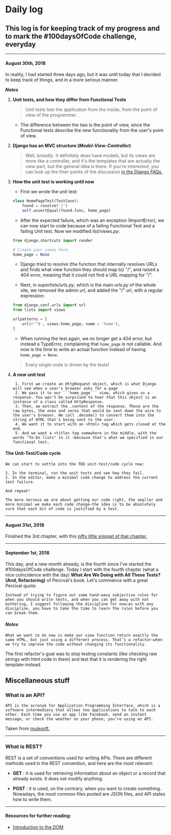 # Daily log 

## This log is for keeping track of my progress and to mark the #100daysOfCode challenge, everyday

***

#### August 30th, 2018

In reality, I had started three days ago, but it was until today that I decided to keep track of things, and in a more serious manner. 

**_Notes_**

1. __Unit tests, and how they differ from Functional Tests__

    > Unit tests test the application from the inside, from the point of view of the programmer.

    + The difference between the two is the point of view, since the Functional tests describe the new functionality from the user's point of view.

2. __Django has an MVC structure (*Model-View-Controller*)__

    > Well, *broadly*. It definitely does have models, but its views are more like a controller, and it's the templates that are actually the view part, but the general idea is there. If you're interested, you can look up the finer points of the discussion [in the Django FAQs.](https://docs.djangoproject.com/en/1.11/faq/general/)

3. __How the unit test is working until now__

    + First we wrote the unit test:
    ```python
    class HomePageTest(TestCase):
        found = resolve('/')
        self.assertEqual(found.func, home_page)
    ```

    + After the expected failure, which was an exception (ImportError), we can now start to code because of a failing Functional Test and a failing Unit test. Now we modified *list/views.py*:
    ```python
    from django.shortcuts import render

    # Create your views here.
    home_page = None
    ```

    + Django tried to resolve (the function that internally resolves URLs and finds what view function they should map to) "/", and raised a 404 error, meaning that it could not find a URL mapping for "/".

    + Next, in *superlists/urls.py*, which is the main *urls.py* of the whole site, we removed the admin url, and added the "/" url, with a regular expression:
    ```python
    from django.conf.urls import url
    from lists import views

    urlpatterns = [
        url(r'^$', views.home_page, name = 'home'),
    ]
    ```

    + When running the test again, we no longer get a 404 error, but instead a TypeError, complaining that ```home_page``` is not callable. And now is the time to write an actual function instead of having ```home_page = None```. 
    > Every single code is driven by the tests!

4. __A new unit test__
    >
        1. First we create an HttpRequest object, which is what Django will see when a user's browser asks for a page
        2. We pass it to our ```home_page``` view, which gives us a response. You won't be surprised to hear that this object is an instance of a class called HttpResponse.
        3. Then, we extract the .content of the response. These are the raw bytes, the ones and zeros that would be sent down the wire to the user's browser. We call .decode() to convert them into the string of HTML that's being sent to the user.
        4. We want it to start with an <html> tag which gets closed at the end.
        5. And we want a <title> tag somewhere in the middle, with the words "To-Do lists" in it —because that's what we specified in our functional test.
    
#### The Unit-Test/Code cycle

> 
    We can start to settle into the TDD unit-test/code cycle now:

    1. In the terminal, run the unit tests and see how they fail.
    2. In the editor, make a minimal code change to address the current test failure.
    
    And repeat!

    The more nervous we are about getting our code right, the smaller and more minimal we make each code change—​the idea is to be absolutely sure that each bit of code is justified by a test.
    

***

#### August 31st, 2018

Finished the 3rd chapter, with this [nifty little snippet of that chapter.](http://www.obeythetestinggoat.com/book/chapter_unit_test_first_view.html#_unit_testing_a_view)


***

#### September 1st, 2018

This day, and a new month already, is the fourth since I've started the #100daysOfCode challenge. Today I start with the fourth chapter (what a nice coincidence with the day) __What Are We Doing with All These Tests? (And, Refactoring)__ of Percival's book. Let's commence with a great Percival quote:

> 
    Instead of trying to figure out some hand-wavy subjective rules for when you should write tests, and when you can get away with not bothering, I suggest following the discipline for now—​as with any discipline, you have to take the time to learn the rules before you can break them.

#### *Notes*

>
    What we want to do now is make our view function return exactly the same HTML, but just using a different process. That’s a refactor—​when we try to improve the code without changing its functionality.

The first refactor's goal was to stop testing constants (like checking raw strings with html code in them) and test that it is rendering the right template instead.

## Miscellaneous stuff

### What is an API?

>
    API is the acronym for Application Programming Interface, which is a software intermediary that allows two applications to talk to each other. Each time you use an app like Facebook, send an instant message, or check the weather on your phone, you’re using an API.
Taken from [mulesoft.](https://www.mulesoft.com/resources/api/what-is-an-api)

***

### What is REST?

REST is a set of conventions used for writing APIs. There are different methods used in the REST convention, and here are the most relevant:

+ __GET__ : it is used for retrieving information about an object or a record that already exists. It does not modify anything.

+ __POST__ : it is used, on the contrary, when you want to create something. Nowadays, the most common files posted are JSON files, and API states how to write them.

***

#### Resources for further reading:

+ [Introduction to the DOM](https://www.digitalocean.com/community/tutorials/introduction-to-the-dom)
